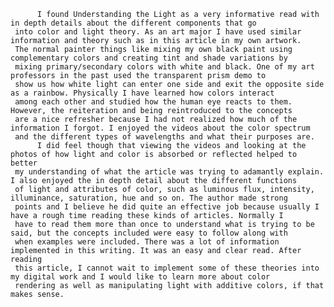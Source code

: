           I found Understanding the Light as a very informative read with in depth details about the different components that go
     into color and light theory. As an art major I have used similar information and theory such as in this article in my own artwork.
     The normal painter things like mixing my own black paint using complementary colors and creating tint and shade variations by
     mixing primary/secondary colors with white and black. One of my art professors in the past used the transparent prism demo to
     show us how white light can enter one side and exit the opposite side as a rainbow. Physically I have learned how colors interact
     among each other and studied how the human eye reacts to them. However, the reiteration and being reintroduced to the concepts
     are a nice refresher because I had not realized how much of the information I forgot. I enjoyed the videos about the color spectrum
     and the different types of wavelengths and what their purposes are. 
          I did feel though that viewing the videos and looking at the photos of how light and color is absorbed or reflected helped to better
     my understanding of what the article was trying to adamantly explain. I also enjoyed the in depth detail about the different functions
     of light and attributes of color, such as luminous flux, intensity, illuminance, saturation, hue and so on. The author made strong
     points and I believe he did quite an effective job because usually I have a rough time reading these kinds of articles. Normally I
     have to read them more than once to understand what is trying to be said, but the concepts included were easy to follow along with
     when examples were included. There was a lot of information implemented in this writing. It was an easy and clear read. After reading
     this article, I cannot wait to implement some of these theories into my digital work and I would like to learn more about color
     rendering as well as manipulating light with additive colors, if that makes sense.
